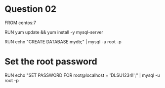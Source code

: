 # Question 02
FROM centos:7

RUN yum update && yum install -y mysql-server

RUN echo "CREATE DATABASE mydb;" | mysql -u root -p

# Set the root password
RUN echo "SET PASSWORD FOR root@localhost = 'DLSU1234!';" | mysql -u root -p
